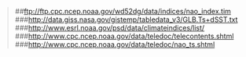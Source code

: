 >##ftp://ftp.cpc.ncep.noaa.gov/wd52dg/data/indices/nao_index.tim
###http://data.giss.nasa.gov/gistemp/tabledata_v3/GLB.Ts+dSST.txt
###http://www.esrl.noaa.gov/psd/data/climateindices/list/
###http://www.cpc.ncep.noaa.gov/data/teledoc/telecontents.shtml
###http://www.cpc.ncep.noaa.gov/data/teledoc/nao_ts.shtml
